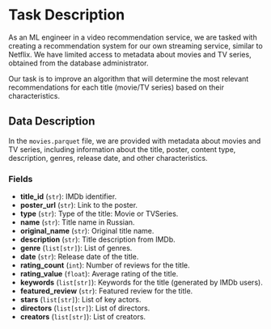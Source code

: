 # Task Description

As an ML engineer in a video recommendation service, we are tasked with creating a recommendation system for our own streaming service, similar to Netflix. We have limited access to metadata about movies and TV series, obtained from the database administrator.

Our task is to improve an algorithm that will determine the most relevant recommendations for each title (movie/TV series) based on their characteristics.

## Data Description

In the `movies.parquet` file, we are provided with metadata about movies and TV series, including information about the title, poster, content type, description, genres, release date, and other characteristics.


### Fields

- **title_id** (`str`): IMDb identifier.
- **poster_url** (`str`): Link to the poster.
- **type** (`str`): Type of the title: Movie or TVSeries.
- **name** (`str`): Title name in Russian.
- **original_name** (`str`): Original title name.
- **description** (`str`): Title description from IMDb.
- **genre** (`list[str]`): List of genres.
- **date** (`str`): Release date of the title.
- **rating_count** (`int`): Number of reviews for the title.
- **rating_value** (`float`): Average rating of the title.
- **keywords** (`list[str]`): Keywords for the title (generated by IMDb users).
- **featured_review** (`str`): Featured review for the title.
- **stars** (`list[str]`): List of key actors.
- **directors** (`list[str]`): List of directors.
- **creators** (`list[str]`): List of creators.

